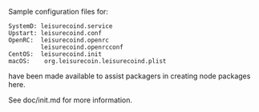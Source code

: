 Sample configuration files for:
```
SystemD: leisurecoind.service
Upstart: leisurecoind.conf
OpenRC:  leisurecoind.openrc
         leisurecoind.openrcconf
CentOS:  leisurecoind.init
macOS:    org.leisurecoin.leisurecoind.plist
```
have been made available to assist packagers in creating node packages here.

See doc/init.md for more information.

